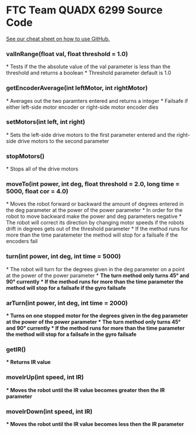 # FTC Team QUADX 6299 Source Code

[See our cheat sheet on how to use GitHub.](https://docs.google.com/file/d/0B5eawMJjTXR9Y0NiX0NheXZ1dTA/edit)

<h3>valInRange(float val, float threshold = 1.0)</h3>
* Tests if the the absolute value of the val parameter is less than the threshold and returns a boolean
* Threshold parameter default is 1.0

<h3>getEncoderAverage(int leftMotor, int rightMotor)</h3>
* Averages out the two paramters entered and returns a integer
* Failsafe if either left-side motor encoder or right-side motor encoder dies
 
<h3>setMotors(int left, int right)</h3>
* Sets the left-side drive motors to the first parameter entered and the right-side drive motors to the second parameter
 
<h3>stopMotors()</h3>
* Stops all of the drive motors

<h3>moveTo(int power, int deg, float threshold = 2.0, long time = 5000, float cor = 4.0)</h3> 
* Moves the robot forward or backward the amount of degrees entered in the deg parameter at the power of the power parameter
* In order for the robot to move backward make the power and deg parameters negative
* The robot will correct its direction by changing motor speeds if the robots drift in degrees gets out of the threshold parameter
* If the method runs for more than the time paratemeter the method will stop for a failsafe if the encoders fail

<h3>turn(int power, int deg, int time = 5000)</h3>
* The robot will turn for the degrees given in the deg parameter on a point at the power of the power parameter
* <b>The turn method only turns 45° and 90° currently<b>
* If the method runs for more than the time parameter the method will stop for a failsafe if the gyro failsafe
 
<h3>arTurn(int power, int deg, int time = 2000)</h3>
* Turns on one stopped motor for the degrees given in the deg parameter at the power of the power parameter
* <b>The turn method only turns 45° and 90° currently<b>
* If the method runs for more than the time parameter the method will stop for a failsafe in the gyro failsafe

<h3>getIR()</h3>
* Returns IR value
 
<h3>moveIrUp(int speed, int IR)</h3>
* Moves the robot until the IR value becomes greater then the IR parameter

<h3>moveIrDown(int speed, int IR)</h3>
* Moves the robot until the IR value becomes less then the IR parameter
